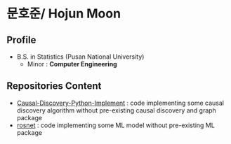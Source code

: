 # 문호준/ Hojun Moon
## Profile

* B.S. in Statistics (Pusan National University)
  * Minor : **Computer Engineering**

## Repositories Content

* [Causal-Discovery-Python-Implement](https://github.com/papamoon0113/Causal-Discovery-Python-Implement) : code implementing some causal discovery algorithm without pre-existing causal discovery and graph package
* [rosnet](https://github.com/papamoon0113/rosnet) : code implementing some ML model without pre-existing ML package
